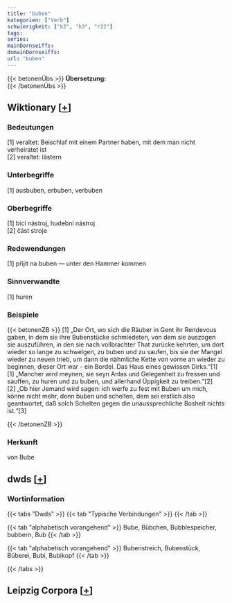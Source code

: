 ```yaml
---
title: "buben"
kategorien: ["Verb"]
schwierigkeit: ["k2", "h3", "r22"]
tags:
series:
mainDornseiffs:
domainDornseiffs:
url: "buben"
---
```


{{< betonenÜbs >}}
**Übersetzung:**  
{{< /betonenÜbs >}}

## Wiktionary [[+](https://de.wiktionary.org/wiki/buben)]

### Bedeutungen
[1] veraltet: Beischlaf mit einem Partner haben, mit dem man nicht verheiratet ist  
[2] veraltet: lästern  

### Unterbegriffe
[1] ausbuben, erbuben, verbuben  

### Oberbegriffe
[1] bicí nástroj, hudební nástroj  
[2] část stroje  

### Redewendungen
[1] přijít na buben — unter den Hammer kommen  

### Sinnverwandte
[1] huren  

### Beispiele
{{< betonenZB >}}
[1] „Der Ort, wo sich die Räuber in Gent ihr Rendevous gaben, in dem sie ihre Bubenstücke schmiedeten, von dem sie auszogen sie auszuführen, in den sie nach vollbrachter That zurücke kehrten, um dort wieder so lange zu schwelgen, zu buben und zu saufen, bis sie der Mangel wieder zu neuen trieb, um dann die nähmliche Kette von vorne an wieder zu beginnen, dieser Ort war - ein Bordel. Das Haus eines gewissen Dirks.“[1]  
[1] „Mancher wird meynen, sie seyn Anlas und Gelegenheit zu fressen und sauffen, zu huren und zu buben, und allerhand Üppigkeit zu treiben.“[2]  
[2] „Ob hier Jemand wird sagen: ich werfe zu fest mit Buben um mich, könne nicht mehr, denn buben und schelten, dem sei erstlich also geantwortet, daß solch Schelten gegen die unaussprechliche Bosheit nichts ist.“[3]  

{{< /betonenZB >}}
### Herkunft
von Bube  



## dwds [[+](https://www.dwds.de/wb/buben)]

### Wortinformation
{{< tabs "Dwds" >}}
{{< tab "Typische Verbindungen" >}}
{{< /tab >}}

{{< tab "alphabetisch vorangehend" >}}
Bube, Bübchen, Bubblespeicher, bubbern, Bub
{{< /tab >}}

{{< tab "alphabetisch vorangehend" >}}
Bubenstreich, Bubenstück, Büberei, Bubi, Bubikopf
{{< /tab >}}

{{< /tabs >}}

## Leipzig Corpora [[+](https://corpora.uni-leipzig.de/en/res?word=buben&corpusId=deu_newscrawl-public_2018)]


